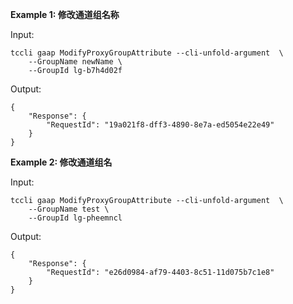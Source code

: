 **Example 1: 修改通道组名称**



Input: 

```
tccli gaap ModifyProxyGroupAttribute --cli-unfold-argument  \
    --GroupName newName \
    --GroupId lg-b7h4d02f
```

Output: 
```
{
    "Response": {
        "RequestId": "19a021f8-dff3-4890-8e7a-ed5054e22e49"
    }
}
```

**Example 2: 修改通道组名**



Input: 

```
tccli gaap ModifyProxyGroupAttribute --cli-unfold-argument  \
    --GroupName test \
    --GroupId lg-pheemncl
```

Output: 
```
{
    "Response": {
        "RequestId": "e26d0984-af79-4403-8c51-11d075b7c1e8"
    }
}
```

